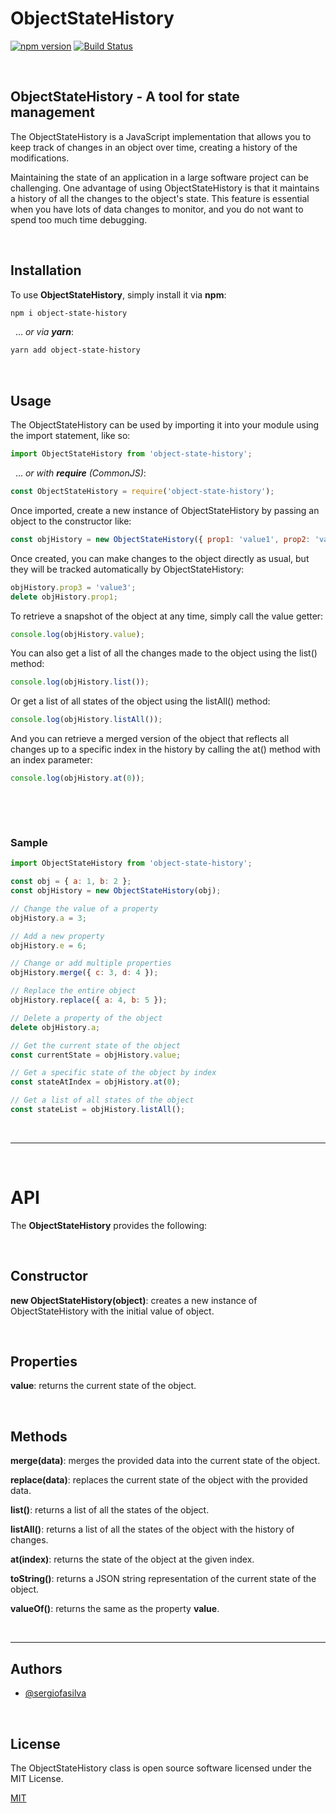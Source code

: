 # ObjectStateHistory
[![npm version](https://img.shields.io/npm/v/memoizeit)](https://www.npmjs.com/package/object-state-history)
[![Build Status](https://img.shields.io/github/actions/workflow/status/sergiofasilva/object-state-history/ci.yml)](https://github.com/sergiofasilva/object-state-history/actions)

&nbsp;

## ObjectStateHistory - A tool for state management

The ObjectStateHistory is a JavaScript implementation that allows you to keep track of changes in an object over time, creating a history of the modifications.

Maintaining the state of an application in a large software project can be challenging. One advantage of using ObjectStateHistory is that it maintains a history of all the changes to the object's state. This feature is essential when you have lots of data changes to monitor, and you do not want to spend too much time debugging.

&nbsp;

## Installation

To use **ObjectStateHistory**, simply install it via **npm**:

```bash
npm i object-state-history
```

&nbsp;
... _or via **yarn**_:

```bash
yarn add object-state-history
```

&nbsp;

## Usage

The ObjectStateHistory can be used by importing it into your module using the import statement, like so:

```javascript
import ObjectStateHistory from 'object-state-history';
```

&nbsp;
... _or with **require** (CommonJS)_:

```javascript
const ObjectStateHistory = require('object-state-history');
```

Once imported, create a new instance of ObjectStateHistory by passing an object to the constructor like:

```javascript
const objHistory = new ObjectStateHistory({ prop1: 'value1', prop2: 'value2' });
```

Once created, you can make changes to the object directly as usual, but they will be tracked automatically by ObjectStateHistory:

```javascript
objHistory.prop3 = 'value3';
delete objHistory.prop1;
```

To retrieve a snapshot of the object at any time, simply call the value getter:

```javascript
console.log(objHistory.value);
```

You can also get a list of all the changes made to the object using the list() method:

```javascript
console.log(objHistory.list());
```

Or get a list of all states of the object using the listAll() method:

```javascript
console.log(objHistory.listAll());
```

And you can retrieve a merged version of the object that reflects all changes up to a specific index in the history by calling the at() method with an index parameter:

```javascript
console.log(objHistory.at(0));
```

&nbsp;

&nbsp;

### Sample

```javascript
import ObjectStateHistory from 'object-state-history';

const obj = { a: 1, b: 2 };
const objHistory = new ObjectStateHistory(obj);

// Change the value of a property
objHistory.a = 3;

// Add a new property
objHistory.e = 6;

// Change or add multiple properties
objHistory.merge({ c: 3, d: 4 });

// Replace the entire object
objHistory.replace({ a: 4, b: 5 });

// Delete a property of the object
delete objHistory.a;

// Get the current state of the object
const currentState = objHistory.value;

// Get a specific state of the object by index
const stateAtIndex = objHistory.at(0);

// Get a list of all states of the object
const stateList = objHistory.listAll();
```

&nbsp;

---

&nbsp;

# API

The **ObjectStateHistory** provides the following:

&nbsp;

## Constructor

**new ObjectStateHistory(object)**: creates a new instance of ObjectStateHistory with the initial value of object.

&nbsp;

## Properties

**value**: returns the current state of the object.

&nbsp;

## Methods

**merge(data)**: merges the provided data into the current state of the object.

**replace(data)**: replaces the current state of the object with the provided data.

**list()**: returns a list of all the states of the object.

**listAll()**: returns a list of all the states of the object with the history of changes.

**at(index)**: returns the state of the object at the given index.

**toString()**: returns a JSON string representation of the current state of the object.

**valueOf()**: returns the same as the property **value**.

&nbsp;

---

## Authors

- [@sergiofasilva](https://github.com/sergiofasilva)

&nbsp;

## License

The ObjectStateHistory class is open source software licensed under the MIT License.

[MIT](https://choosealicense.com/licenses/mit/)

